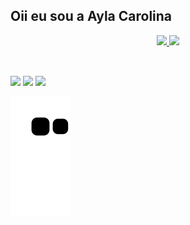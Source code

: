 ##  Oii eu sou a Ayla Carolina
<div align="center">
  <a href="https://github.com/Ayla-Carolina">
  <img height="180em" src="https://github-readme-stats.vercel.app/api?username=Ayla-Carolina&show_icons=true&theme=radical&include_all_commits=true&count_private=true"/>
  <img height="180em" src="https://github-readme-stats.vercel.app/api/top-langs/?username=Ayla-Carolina&layout=compact&langs_count=7&theme=radical"/>
</div>
  
  <div>
    <a href ="" > <img src= "" destino = ""> </a>
  
  ##
 
<div>
  <a href = "aylacarolina1510@hotmail.com"><img src="https://img.shields.io/badge/Microsoft_Outlook-0078D4?style=for-the-badge&logo=microsoft-outlook&logoColor=white" destino ="_blank"></a>
  <a href="https://www.linkedin.com/in/aylacarolina/" target="_blank"><img src="https://img.shields.io/badge/LinkedIn-0077B5?style=for-the-badge&logo=linkedin&logoColor=white" target="_blank"></a>
  <a href="https://instagram.com/aylacarolina_" target="_blank"><img src="https://img.shields.io/badge/Instagram-E4405F?style=for-the-badge&logo=instagram&logoColor=white" target="_blank"></a>
 
  ![ Animação de cobra ](https://github.com/rafaballerini/rafaballerini/blob/output/github-contribution-grid-snake.svg)
 
<!---
Ayla-Carolina/Ayla-Carolina is a ✨ special ✨ repository because its `README.md` (this file) appears on your GitHub profile.
You can click the Preview link to take a look at your changes.
--->
